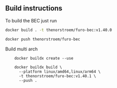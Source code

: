 ## Build instructions

To build the BEC just run

```bash
docker build . -t thenorstroem/furo-bec:v1.40.0

docker push thenorstroem/furo-bec
```

Build multi arch
```shell
    docker buildx create --use
    
    docker buildx build \
      --platform linux/amd64,linux/arm64 \
      -t thenorstroem/furo-bec:v1.40.1 \
      --push .
```
